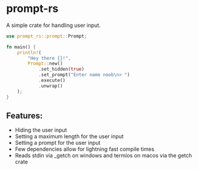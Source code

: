 # prompt-rs
A simple crate for handling user input.

```rs
use prompt_rs::prompt::Prompt;

fn main() {
    println!(
        "Hey there {}!",
        Prompt::new()
            .set_hidden(true)
            .set_prompt("Enter name noob\n> ")
            .execute()
            .unwrap()
    );
}
```

## Features:
- Hiding the user input
- Setting a maximum length for the user input
- Setting a prompt for the user input
- Few dependencies allow for lightning fast compile times
- Reads stdin via _getch on windows and termios on macos via the getch crate
